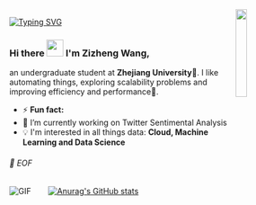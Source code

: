 <img align="right" src="https://media.giphy.com/media/6yU7IF9L3950A/giphy.gif" width="20%">

[![Typing SVG](https://readme-typing-svg.demolab.com?font=Fira+Code&size=30&pause=1000&color=000000&vCenter=true&width=435&height=30&lines=%3E%3E%3E+print(profile))](https://git.io/typing-svg)

### Hi there <img src="https://raw.githubusercontent.com/iampavangandhi/iampavangandhi/master/gifs/Hi.gif" width="30px"> I'm Zizheng Wang,
an undergraduate student at **Zhejiang University**📖. I like automating things, exploring scalability problems and improving efficiency and performance🚀. 
- ⚡ **Fun fact:** 
- 🔭 I’m currently working on Twitter Sentimental Analysis
- :bulb: I'm interested in all things data: **Cloud, Machine Learning and Data Science**


###### 💾 EOF

<img align="left" alt="GIF" src="https://media.giphy.com/media/13HgwGsXF0aiGY/giphy.gif" /> &nbsp;
&nbsp;&nbsp;&nbsp;&nbsp;
[![Anurag's GitHub stats](https://github-readme-stats.vercel.app/api?username=zizheng02)](https://github.com/anuraghazra/github-readme-stats)







